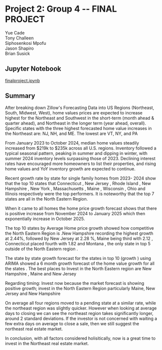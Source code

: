 # Project 2: Group 4 -- FINAL PROJECT

Yue Cade \
Tony Challeen \
Siphosenkosi Mpofu \
Jason Shapiro \
Brian Susick

## Jupyter Notebook

[finalproject.ipynb](./finalproject.ipynb)

## Summary

After breaking down Zillow's Forecasting Data into US Regions (Northeast, South, Midwest, West), home values prices are expected to increase highest for the Northeast and Southwest in the short-term (month ahead & quarter ahead), and Northeast in the longer term (year ahead, overall). Specific states with the three highest forecasted home value increases in the Northeast are: NJ, NH, and ME. The lowest are VT, NY, and PA

From January 2023 to October 2024, median home values steadily increased from $219k to $235k across all U.S. regions. Inventory followed a typical seasonal pattern, peaking in summer and dipping in winter, with summer 2024 inventory levels surpassing those of 2023. Declining interest rates have encouraged more homeowners to list their properties, and rising home values and YoY inventory growth are expected to continue.

Recent growth rate by state for single family homes from 2023- 2024 show that the top 10 states that Connecticut , New Jersey , Rhode Island , New Hampshire , New York , Massachusetts , Maine , Wisconsin , Ohio and Illinois respectively were the top performers. It is noteworthy that the top 7 states are all in the North Eastern Region.

When it came to all homes the home price growth forecast shows that there is positive increase from November 2024 to January 2025 which then exponentially increase in October 2025.

The top 10 states by Average Home price growth showed how competitive the North Eastern Region is .New Hampshire recording the highest growth at 2.44%, followed by New Jersey at 2.28 %, Maine being third with 2.12 , Connecticut placed fourth with 1.82 and Montana , the only state in top 5 outside of the North Eastern region .

The state by state growth forecast for the states in top 10 (growth ) using ARIMA showed a 6 month growth forecast of the home value growth for all the states . The best places to Invest in the North Eastern region are New Hampshire , Maine and New Jersey

Regarding timing: Invest now because the market forecast is showing positive growth; invest in the North Eastern Region particularly Maine, New Jersey and New Hampshire

On average all four regions moved to a pending state at a similar rate, while the northeast region was slightly quicker. However when looking at average days to closing we can see the northeast region takes significantly longer, around 2 standard deviations. If the investor is not concerned with waiting a few extra days on average to close a sale, then we still suggest the northeast real estate market.

In conclusion, with all factors considered holisitically, now is a great time to invest in the Northeast real estate market.
